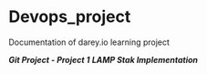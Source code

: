 # Devops_project
Documentation of darey.io learning project


***Git Project - Project 1***
***LAMP Stak Implementation***
